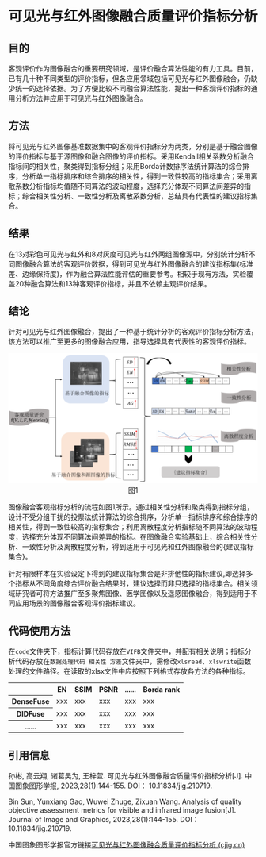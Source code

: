 # 可见光与红外图像融合质量评价指标分析
## 目的
客观评价作为图像融合的重要研究领域，是评价融合算法性能的有力工具。目前，已有几十种不同类型的评价指标，但各应用领域包括可见光与红外图像融合，仍缺少统一的选择依据。为了方便比较不同融合算法性能，提出一种客观评价指标的通用分析方法并应用于可见光与红外图像融合。
## 方法
将可见光与红外图像基准数据集中的客观评价指标分为两类，分别是基于融合图像的评价指标与基于源图像和融合图像的评价指标。采用Kendall相关系数分析融合指标间的相关性，聚类得到指标分组；采用Borda计数排序法统计算法的综合排序，分析单一指标排序和综合排序的相关性，得到一致性较高的指标集合；采用离散系数分析指标均值随不同算法的波动程度，选择充分体现不同算法间差异的指标；综合相关性分析、一致性分析及离散系数分析，总结具有代表性的建议指标集合。
## 结果
在13对彩色可见光与红外和8对灰度可见光与红外两组图像源中，分别统计分析不同图像融合算法的客观评价数据，得到可见光与红外图像融合的建议指标集(标准差、边缘保持度)，作为融合算法性能评估的重要参考。相较于现有方法，实验覆盖20种融合算法和13种客观评价指标，并且不依赖主观评价结果。
## 结论
针对可见光与红外图像融合，提出了一种基于统计分析的客观评价指标分析方法，该方法可以推广至更多的图像融合应用，指导选择具有代表性的客观评价指标。

<div align=center><img src="assets/1.png"></div>

<div align=center>图1</div>

图像融合客观指标分析的流程如图1所示。通过相关性分析和聚类得到指标分组，设计不受分组干扰的投票法统计算法的综合排序，分析单一指标排序和综合排序的相关性，得到一致性较高的指标集合；利用离散程度分析指标随不同算法的波动程度，选择充分体现不同算法间差异的指标。在图像融合实验基础上，综合相关性分析、一致性分析及离散程度分析，得到适用于可见光和红外图像融合的{建议指标集合}。

针对有限样本在实验设定下得到的建议指标集合是非排他性的指标建议,即选择多个指标从不同角度综合评价融合结果时，建议选择而非只选择的指标集合。相关领域研究者可将方法推广至多聚焦图像、医学图像以及遥感图像融合，得到适用于不同应用场景的图像融合客观评价指标建议。
## 代码使用方法
在`code`文件夹下，指标计算代码存放在`VIFB`文件夹中，并配有相关说明；指标分析代码存放在`数据处理代码 相关性 方差`文件夹中，需修改`xlsread`、`xlswrite`函数处理的文件路径。在读取的xlsx文件中应按照下列格式存放各方法的各种指标。

<table>
  <tr>
    <th></th>
    <th>EN</th>
    <th>SSIM</th>
    <th>PSNR</th>
    <th>......</th>
    <th>Borda rank</th>
  </tr>
  <tr>
    <th>DenseFuse</th>
    <td>xxx</td>
    <td>xxx</td>
    <td>xxx</td>
    <td>xxx</td>
    <td>xxx</td>
  </tr>
  <tr>
    <th>DIDFuse</th>
    <td>xxx</td>
    <td>xxx</td>
    <td>xxx</td>
    <td>xxx</td>
    <td>xxx</td>
  </tr>
  <tr>
    <th>......</th>
    <td>xxx</td>
    <td>xxx</td>
    <td>xxx</td>
    <td>xxx</td>
    <td>xxx</td>
  </tr>
</table>

## 引用信息
孙彬, 高云翔, 诸葛吴为, 王梓萱. 可见光与红外图像融合质量评价指标分析[J]. 中国图象图形学报, 2023,28(1):144-155. DOI： 10.11834/jig.210719.

Bin Sun, Yunxiang Gao, Wuwei Zhuge, Zixuan Wang. Analysis of quality objective assessment metrics for visible and infrared image fusion[J]. Journal of Image and Graphics, 2023,28(1):144-155. DOI： 10.11834/jig.210719.

中国图象图形学报官方链接<a href="https://www.cjig.cn/zh/article/doi/10.11834/jig.210719/">可见光与红外图像融合质量评价指标分析 (cjig.cn)</a>

